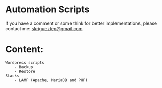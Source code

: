 # Automation Scripts

If you have a comment or some think for better implementations, please contact me: skrigueztep@gmail.com

# Content:

    Wordpress scripts
        - Backup
        - Restore
    Stacks
        - LAMP (Apache, MariaDB and PHP)